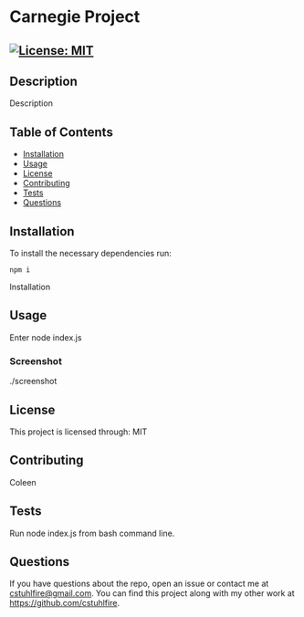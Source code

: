 # Carnegie Project
## [![License: MIT](https://img.shields.io/badge/License-MIT-blue.svg)](https://opensource.org/licenses/MIT)
## Description 
Description
## Table of Contents
- [Installation](#installation)
- [Usage](#usage)
- [License](#license)
- [Contributing](#contributing) 
- [Tests](#tests)
- [Questions](#questions)
## Installation
To install the necessary dependencies run:
```
npm i
```
Installation
## Usage
Enter node index.js
### Screenshot
./screenshot
## License
This project is licensed through: MIT
## Contributing
Coleen
## Tests
Run node index.js from bash command line.
## Questions
If you have questions about the repo, open an issue or contact me at cstuhlfire@gmail.com. You can find this project along with my other work at https://github.com/cstuhlfire.